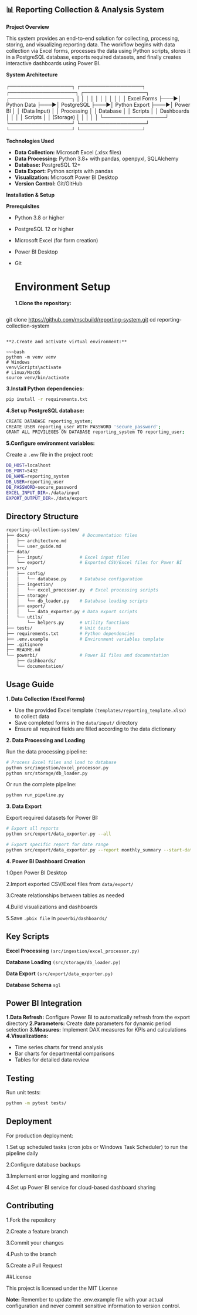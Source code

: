 ## 📊 Reporting Collection & Analysis System

**Project Overview**

This system provides an end-to-end solution for collecting, processing, storing, and visualizing reporting data. The workflow begins with data collection via Excel forms, processes the data using Python scripts, stores it in a PostgreSQL database, exports required datasets, and finally creates interactive dashboards using Power BI.

**System Architecture**

┌─────────────────┐    ┌─────────────────┐    ┌──────────────────┐    ┌─────────────────┐    ┌─────────────────┐
│                 │    │                 │    │                  │    │                 │    │                 │
│  Excel Forms    ├───►│  Python Data    ├───►│  PostgreSQL      ├───►│  Python Export  ├───►│  Power BI       │
│  (Data Input)   │    │  Processing     │    │  Database        │    │  Scripts        │    │  Dashboards     │
│                 │    │  Scripts        │    │  (Storage)       │    │                 │    │                 │
└─────────────────┘    └─────────────────┘    └──────────────────┘    └─────────────────┘    └─────────────────┘

**Technologies Used**

- **Data Collection:** Microsoft Excel (.xlsx files)
- **Data Processing:** Python 3.8+ with pandas, openpyxl, SQLAlchemy
- **Database:** PostgreSQL 12+
- **Data Export:** Python scripts with pandas
- **Visualization:** Microsoft Power BI Desktop
- **Version Control:** Git/GitHub

**Installation & Setup**

**Prerequisites**
- Python 3.8 or higher
- PostgreSQL 12 or higher
- Microsoft Excel (for form creation)
- Power BI Desktop
- Git

  # Environment Setup

  **1.Clone the repository:**

  ~~~bash
git clone https://github.com/mscbuild/reporting-system.git
cd reporting-collection-system
~~~

**2.Create and activate virtual environment:**

~~~bash
python -m venv venv
# Windows
venv\Scripts\activate
# Linux/MacOS
source venv/bin/activate
~~~

**3.Install Python dependencies:**

~~~bash
pip install -r requirements.txt
~~~

**4.Set up PostgreSQL database:**

~~~bash
CREATE DATABASE reporting_system;
CREATE USER reporting_user WITH PASSWORD 'secure_password';
GRANT ALL PRIVILEGES ON DATABASE reporting_system TO reporting_user;
~~~

**5.Configure environment variables:**

Create a `.env` file in the project root:

~~~bash
DB_HOST=localhost
DB_PORT=5432
DB_NAME=reporting_system
DB_USER=reporting_user
DB_PASSWORD=secure_password
EXCEL_INPUT_DIR=./data/input
EXPORT_OUTPUT_DIR=./data/export
~~~

## Directory Structure

~~~bash
reporting-collection-system/
├── docs/                    # Documentation files
│   ├── architecture.md
│   └── user_guide.md
├── data/
│   ├── input/              # Excel input files
│   └── export/             # Exported CSV/Excel files for Power BI
├── src/
│   ├── config/
│   │   └── database.py     # Database configuration
│   ├── ingestion/
│   │   └── excel_processor.py  # Excel processing scripts
│   ├── storage/
│   │   └── db_loader.py    # Database loading scripts
│   ├── export/
│   │   └── data_exporter.py # Data export scripts
│   └── utils/
│       └── helpers.py      # Utility functions
├── tests/                  # Unit tests
├── requirements.txt        # Python dependencies
├── .env.example            # Environment variables template
├── .gitignore
├── README.md
└── powerbi/                # Power BI files and documentation
    ├── dashboards/
    └── documentation/
~~~

## Usage Guide

**1. Data Collection (Excel Forms)**

- Use the provided Excel template `(templates/reporting_template.xlsx)` to collect data
- Save completed forms in the `data/input/` directory
- Ensure all required fields are filled according to the data dictionary

**2. Data Processing and Loading**

Run the data processing pipeline:

~~~bash
# Process Excel files and load to database
python src/ingestion/excel_processor.py
python src/storage/db_loader.py
~~~

Or run the complete pipeline:

~~~bash
python run_pipeline.py
~~~

**3. Data Export**

Export required datasets for Power BI:

~~~bash
# Export all reports
python src/export/data_exporter.py --all

# Export specific report for date range
python src/export/data_exporter.py --report monthly_summary --start-date 2023-01-01 --end-date 2023-12-31
~~~

**4. Power BI Dashboard Creation**

1.Open Power BI Desktop

2.Import exported CSV/Excel files from `data/export/`

3.Create relationships between tables as needed

4.Build visualizations and dashboards

5.Save `.pbix file` in `powerbi/dashboards/`

## Key Scripts

**Excel Processing** `(src/ingestion/excel_processor.py)`

**Database Loading** `(src/storage/db_loader.py)`

**Data Export** `(src/export/data_exporter.py)`

**Database Schema** `sgl`

## Power BI Integration

**1.Data Refresh:** Configure Power BI to automatically refresh from the export directory
**2.Parameters:** Create date parameters for dynamic period selection
**3.Measures:** Implement DAX measures for KPIs and calculations
**4.Visualizations:**
- Time series charts for trend analysis
- Bar charts for departmental comparisons
- Tables for detailed data review

## Testing

Run unit tests:

~~~bash
python -m pytest tests/
~~~

## Deployment

For production deployment:

1.Set up scheduled tasks (cron jobs or Windows Task Scheduler) to run the pipeline daily

2.Configure database backups

3.Implement error logging and monitoring

4.Set up Power BI service for cloud-based dashboard sharing

## Contributing

1.Fork the repository

2.Create a feature branch  

3.Commit your changes  

4.Push to the branch  

5.Create a Pull Request

##License

This project is licensed under the MIT License  

**Note:** Remember to update the .env.example file with your actual configuration and never commit sensitive information to version control.
